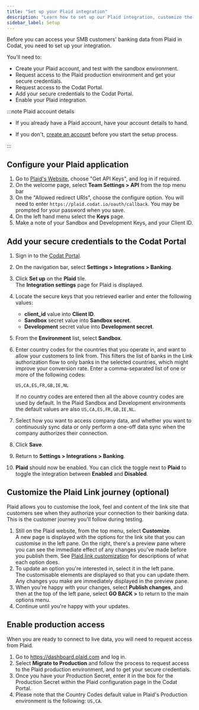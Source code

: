 ```yaml
---
title: "Set up your Plaid integration"
description: "Learn how to set up our Plaid integration, customize the Link journey, and enable production access"
sidebar_label: Setup
---
```


Before you can access your SMB customers' banking data from Plaid in Codat, you need to set up your integration.

You'll need to:

- Create your Plaid account, and test with the sandbox environment.
- Request access to the Plaid production environment and get your secure credentials.
- Request access to the Codat Portal.
- Add your secure credentials to the Codat Portal.
- Enable your Plaid integration.

:::note Plaid account details

- If you already have a Plaid account, have your account details to hand.

- If you don't, <a href="https://dashboard.plaid.com/signup" target="_blank">create an account</a> before you start the setup process.

:::

## Configure your Plaid application

1. Go to [Plaid's Website](https://plaid.com), choose "Get API Keys", and log in if required.
2. On the welcome page, select **Team Settings > API** from the top menu bar
3. On the "Allowed redirect URIs", choose the configure option. You will need to enter `https://plaid.codat.io/oauth/callback`. You may be prompted for your password when you save.
4. On the left hand menu select the **Keys** page.
5. Make a note of your Sandbox and Development Keys, and your Client ID.

## Add your secure credentials to the Codat Portal

1. Sign in to the <a href="https://app.codat.io/signin" target="_blank">Codat Portal</a>.

2. On the navigation bar, select **Settings > Integrations > Banking**.

3. Click **Set up** on the **Plaid** tile.  
   The **Integration settings** page for Plaid is displayed.

4. Locate the secure keys that you retrieved earlier and enter the following values:

   - **client_id** value into **Client ID**.
   - **Sandbox** secret value into **Sandbox secret**.
   - **Development** secret value into **Development secret**.

5. From the **Environment** list, select **Sandbox**.

6. Enter country codes for the countries that you operate in, and want to allow your customers to link from. This filters the list of banks in the Link authorization flow to only banks in the selected countries, which might improve your conversion rate. Enter a comma-separated list of one or more of the following codes:

   ```
   US,CA,ES,FR,GB,IE,NL
   ```

   If no country codes are entered then all the above country codes are used by default. In the Plaid Sandbox and Development environments the default values are also `US,CA,ES,FR,GB,IE,NL`.

7. Select how you want to access company data, and whether you want to continuously sync data or only perform a one-off data sync when the company authorizes their connection.

8. Click **Save**.

9. Return to **Settings > Integrations > Banking**.

10. **Plaid** should now be enabled. You can click the toggle next to **Plaid** to toggle the integration between **Enabled** and **Disabled**.

## Customize the Plaid Link journey (optional)

Plaid allows you to customise the look, feel and content of the link site that customers see when they authorize your connection to their banking data. This is the customer journey you'll follow during testing.

1. Still on the Plaid website, from the top menu, select **Customize**.  
   A new page is displayed with the options for the link site that you can customise in the left pane. On the right, there's a preview pane where you can see the immediate effect of any changes you've made before you publish them. See [Plaid link customization](https://support.plaid.com/hc/en-us/articles/360008420353-Plaid-Link-customization) for descriptions of what each option does.
2. To update an option you're interested in, select it in the left pane.  
   The customisable elements are displayed so that you can update them. Any changes you make are immediately displayed in the preview pane.
3. When you're happy with your changes, select **Publish changes**, and then at the top of the left pane, select **GO BACK >** to return to the main options menu.
4. Continue until you're happy with your updates.

## Enable production access

When you are ready to connect to live data, you will need to request access from Plaid.

1. Go to <a href="https://dashboard.plaid.com" target="_blank">https://dashboard.plaid.com</a> and log in.
2. Select **Migrate to Production** and follow the process to request access to the Plaid production environment, and to get your secure credentials.
3. Once you have your Production Secret, enter it in the box for the Production Secret within the Plaid configuration page in the Codat Portal.
4. Please note that the Country Codes default value in Plaid's Production environment is the following: `US,CA`.
